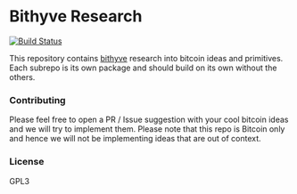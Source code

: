 # Bithyve Research

[![Build Status](https://travis-ci.com/bithyve/research.svg?branch=master)](https://travis-ci.com/bithyve/research)

This repository contains [bithyve](https://bithyve.com) research into bitcoin ideas and primitives. Each subrepo is its own package and should build on its own without the others.

### Contributing

Please feel free to open a PR / Issue suggestion with your cool bitcoin ideas and we will try to implement them. Please note that this repo is Bitcoin only and hence we will not be implementing ideas that are out of context.

### License

GPL3
